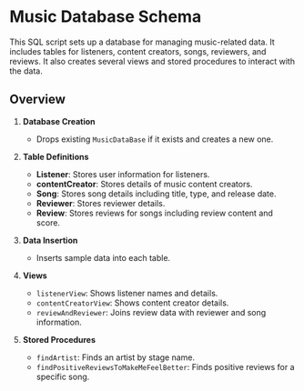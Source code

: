 # Music Database Schema

This SQL script sets up a database for managing music-related data. It includes tables for listeners, content creators, songs, reviewers, and reviews. It also creates several views and stored procedures to interact with the data.

## Overview

1. **Database Creation**
   - Drops existing `MusicDataBase` if it exists and creates a new one.

2. **Table Definitions**
   - **Listener**: Stores user information for listeners.
   - **contentCreator**: Stores details of music content creators.
   - **Song**: Stores song details including title, type, and release date.
   - **Reviewer**: Stores reviewer details.
   - **Review**: Stores reviews for songs including review content and score.

3. **Data Insertion**
   - Inserts sample data into each table.

4. **Views**
   - `listenerView`: Shows listener names and details.
   - `contentCreatorView`: Shows content creator details.
   - `reviewAndReviewer`: Joins review data with reviewer and song information.

5. **Stored Procedures**
   - `findArtist`: Finds an artist by stage name.
   - `findPositiveReviewsToMakeMeFeelBetter`: Finds positive reviews for a specific song.
